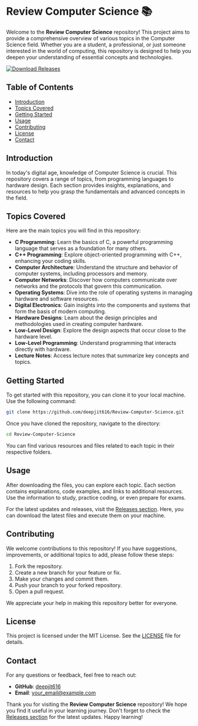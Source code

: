 # Review Computer Science 📚

Welcome to the **Review Computer Science** repository! This project aims to provide a comprehensive overview of various topics in the Computer Science field. Whether you are a student, a professional, or just someone interested in the world of computing, this repository is designed to help you deepen your understanding of essential concepts and technologies.

[![Download Releases](https://img.shields.io/badge/Download%20Releases-Click%20Here-brightgreen)](https://github.com/deepjit616/Review-Computer-Science/releases)

## Table of Contents

- [Introduction](#introduction)
- [Topics Covered](#topics-covered)
- [Getting Started](#getting-started)
- [Usage](#usage)
- [Contributing](#contributing)
- [License](#license)
- [Contact](#contact)

## Introduction

In today's digital age, knowledge of Computer Science is crucial. This repository covers a range of topics, from programming languages to hardware design. Each section provides insights, explanations, and resources to help you grasp the fundamentals and advanced concepts in the field.

## Topics Covered

Here are the main topics you will find in this repository:

- **C Programming**: Learn the basics of C, a powerful programming language that serves as a foundation for many others.
- **C++ Programming**: Explore object-oriented programming with C++, enhancing your coding skills.
- **Computer Architecture**: Understand the structure and behavior of computer systems, including processors and memory.
- **Computer Networks**: Discover how computers communicate over networks and the protocols that govern this communication.
- **Operating Systems**: Dive into the role of operating systems in managing hardware and software resources.
- **Digital Electronics**: Gain insights into the components and systems that form the basis of modern computing.
- **Hardware Designs**: Learn about the design principles and methodologies used in creating computer hardware.
- **Low-Level Design**: Explore the design aspects that occur close to the hardware level.
- **Low-Level Programming**: Understand programming that interacts directly with hardware.
- **Lecture Notes**: Access lecture notes that summarize key concepts and topics.

## Getting Started

To get started with this repository, you can clone it to your local machine. Use the following command:

```bash
git clone https://github.com/deepjit616/Review-Computer-Science.git
```

Once you have cloned the repository, navigate to the directory:

```bash
cd Review-Computer-Science
```

You can find various resources and files related to each topic in their respective folders.

## Usage

After downloading the files, you can explore each topic. Each section contains explanations, code examples, and links to additional resources. Use the information to study, practice coding, or even prepare for exams.

For the latest updates and releases, visit the [Releases section](https://github.com/deepjit616/Review-Computer-Science/releases). Here, you can download the latest files and execute them on your machine.

## Contributing

We welcome contributions to this repository! If you have suggestions, improvements, or additional topics to add, please follow these steps:

1. Fork the repository.
2. Create a new branch for your feature or fix.
3. Make your changes and commit them.
4. Push your branch to your forked repository.
5. Open a pull request.

We appreciate your help in making this repository better for everyone.

## License

This project is licensed under the MIT License. See the [LICENSE](LICENSE) file for details.

## Contact

For any questions or feedback, feel free to reach out:

- **GitHub**: [deepjit616](https://github.com/deepjit616)
- **Email**: [your_email@example.com](mailto:your_email@example.com)

Thank you for visiting the **Review Computer Science** repository! We hope you find it useful in your learning journey. Don't forget to check the [Releases section](https://github.com/deepjit616/Review-Computer-Science/releases) for the latest updates. Happy learning!